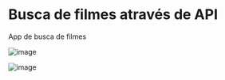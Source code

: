 # Busca de filmes através de API
App de busca de filmes

![image](https://github.com/brunoienne/api_filmes/assets/27920483/f0cec1b0-ae68-4a89-8ebd-bbcc5eab7339)

![image](https://github.com/brunoienne/api_filmes/assets/27920483/bcee647c-6854-430f-a150-225e18df01a9)


